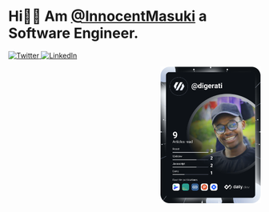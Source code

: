 # Hi👋🏼 Am [@InnocentMasuki](https://diggerati.github.io/innocentmasuki.me/) a Software Engineer.





<div align="left">
  <a href="https://twitter.com/MasukiInnocent">
    <img
      src="https://img.shields.io/twitter/follow/omBratteng?label=Twitter&logo=twitter&style=flat-square&color=1da1f2&logoColor=ffffff"
      alt="Twitter"
    />
  </a>
  <a href="https://www.linkedin.com/in/innocent-masuki-988013173/">
    <img
      src="https://img.shields.io/static/v1?logo=linkedin&style=flat-square&color=0072b1&label=LinkedIn&message=%E2%98%86"
      alt="LinkedIn"
    />
  </a>
  
  
  <a href="https://app.daily.dev/digerati"><img src="devcard.svg?r=6gq" align="right" width="200" alt="Innocent Masuki's Dev Card"/></a>
</div>
